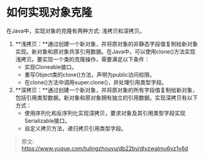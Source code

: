 # 如何实现对象克隆

在Java中，实现对象的克隆有两种方式: 浅拷贝和深拷贝。

1. **浅拷贝：**通过创建一个新对象，并将原对象的非静态字段值复制给新对象实现。新对象和原对象共享引用数据。在Java中，可以使用clone()方法实现浅拷贝。要实现一个类的克隆操作，需要满足以下条件：
    - 实现Cloneable接口。
    - 重写Object类的clone()方法，声明为public访问权限。
    - 在clone()方法中调用super.clone()，并处理引用类型字段。
2. **深拷贝：**通过创建一个新对象，并将原对象的所有字段值复制给新对象，包括引用类型数据。新对象和原对象拥有独立的引用数据。实现深拷贝有以下方式：
    - 使用序列化和反序列化实现深拷贝，要求对象及其引用类型字段实现Serializable接口。
    - 自定义拷贝方法，递归拷贝引用类型字段。



> 原文: <https://www.yuque.com/tulingzhouyu/db22bv/dlvzwalmu6vz1v6d>